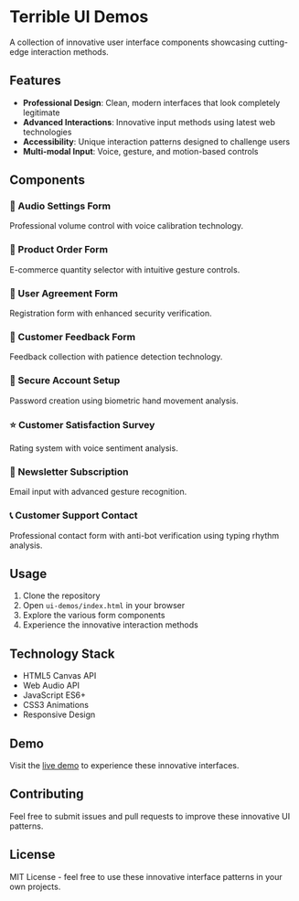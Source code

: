 # Terrible UI Demos

A collection of innovative user interface components showcasing cutting-edge interaction methods.

## Features

- **Professional Design**: Clean, modern interfaces that look completely legitimate
- **Advanced Interactions**: Innovative input methods using latest web technologies
- **Accessibility**: Unique interaction patterns designed to challenge users
- **Multi-modal Input**: Voice, gesture, and motion-based controls

## Components

### 🎵 Audio Settings Form
Professional volume control with voice calibration technology.

### 🛒 Product Order Form  
E-commerce quantity selector with intuitive gesture controls.

### 📝 User Agreement Form
Registration form with enhanced security verification.

### 💬 Customer Feedback Form
Feedback collection with patience detection technology.

### 🔐 Secure Account Setup
Password creation using biometric hand movement analysis.

### ⭐ Customer Satisfaction Survey
Rating system with voice sentiment analysis.

### 📧 Newsletter Subscription
Email input with advanced gesture recognition.

### 📞 Customer Support Contact
Professional contact form with anti-bot verification using typing rhythm analysis.

## Usage

1. Clone the repository
2. Open `ui-demos/index.html` in your browser
3. Explore the various form components
4. Experience the innovative interaction methods

## Technology Stack

- HTML5 Canvas API
- Web Audio API
- JavaScript ES6+
- CSS3 Animations
- Responsive Design

## Demo

Visit the [live demo](https://lukejoneslj.github.io/terrible-ui/ui-demos/) to experience these innovative interfaces.

## Contributing

Feel free to submit issues and pull requests to improve these innovative UI patterns.

## License

MIT License - feel free to use these innovative interface patterns in your own projects. 